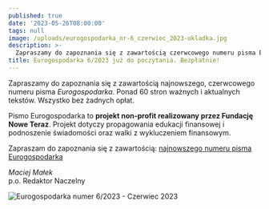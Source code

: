 ```yaml
---
published: true
date: '2023-05-26T08:00:00'
tags: null
image: /uploads/eurogospodarka_nr-6_czerwiec_2023-okladka.jpg
description: >-
  Zapraszamy do zapoznania się z zawartością czerwcowego numeru pisma Eurogospodarka. Ponad 60 stron ważnych i aktualnych tekstów. Do poczytania... bez opłat. 
title: Eurogospodarka 6/2023 już do poczytania. Bezpłatnie!
---
```


Zapraszamy do zapoznania się z zawartością najnowszego, czerwcowego numeru pisma *Eurogospodarka*. Ponad 60 stron ważnych i aktualnych tekstów. Wszystko bez żadnych opłat. 

Pismo Eurogospodarka to **projekt non-profit realizowany przez Fundację Nowe Teraz**. Projekt dotyczy propagowania edukacji finansowej i podnoszenie świadomości oraz walki z wykluczeniem finansowym.

Zapraszam do zapoznania się z zawartością: [najnowszego numeru pisma Eurogospodarka](https://eurogospodarka.eu/eurogospodarka-czerwiec-2023/)

*Maciej Małek*   
p.o. Redaktor Naczelny

![Eurogospodarka numer 6/2023 - Czerwiec 2023](/uploads/eurogospodarka_nr-6_czerwiec_2023-spis-tresci.jpg)
